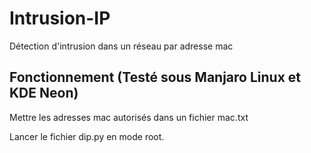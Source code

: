 # Intrusion-IP

Détection d'intrusion dans un réseau par adresse mac

## Fonctionnement (Testé sous Manjaro Linux et KDE Neon)

Mettre les adresses mac autorisés dans un fichier mac.txt

Lancer le fichier dip.py en mode root. 
